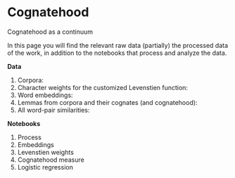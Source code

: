 # Cognatehood
Cognatehood as a continuum

In this page you will find the relevant raw data (partially) the processed data of the work, in addition to the notebooks that process and analyze the data.

**Data**
1. Corpora:
2. Character weights for the customized Levenstien function:
3. Word embeddings:
4. Lemmas from corpora and their cognates (and cognatehood):
5. All word-pair similarities:

**Notebooks**
1. Process
2. Embeddings
3. Levenstien weights
4. Cognatehood measure
5. Logistic regression
